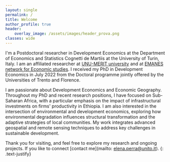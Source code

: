 ```yaml
---
layout: single
permalink: /
title: Welcome
author_profile: true
header:
    overlay_image: /assets/images/header_prova.png
classes: wide
---
```



I'm a Postdoctoral researcher in Development Economics at the Department of Economics and Statistics Cognetti de Martiis at the University of Turin, Italy. I am an affiliated researcher at [UNU-MERIT university](https://unu.edu/unu-system) and at [EMANES network for Economic studies](https://emnes.org/about-us/fellows/). I received my PhD in Development Economics in July 2022 from the Doctoral programme jointly offered by the Universities of Trento and Florence. 

I am passionate about Development Economics and Economic Geography. Throughout my PhD and recent research positions, I have focused on Sub-Saharan Africa, with a particular emphasis on the impact of infrastructural investments on firms' productivity in Ethiopia. I am also interested in the intersection of environmental and development economics, exploring how environmental degradation influences structural transformation and the adaptive strategies of local communities. My work integrates advanced geospatial and remote sensing techniques to address key challenges in sustainable development.

Thank you for visiting, and feel free to explore my research and ongoing projects. If you like to connect [contact me](mailto: elena.perra@unito.it).
{: .text-justify}





